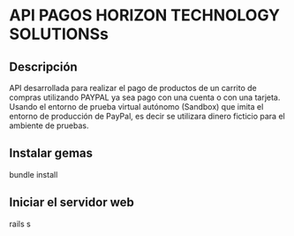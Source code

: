 # API PAGOS HORIZON TECHNOLOGY SOLUTIONSs

## Descripción
API desarrollada para realizar el pago de productos de un carrito de compras utilizando PAYPAL ya sea pago con una cuenta o con una tarjeta. Usando el entorno de prueba virtual autónomo (Sandbox) que imita el entorno de producción de PayPal, es decir se utilizara dinero ficticio para el ambiente de pruebas.


## Instalar gemas
bundle install


## Iniciar el servidor web
rails s


